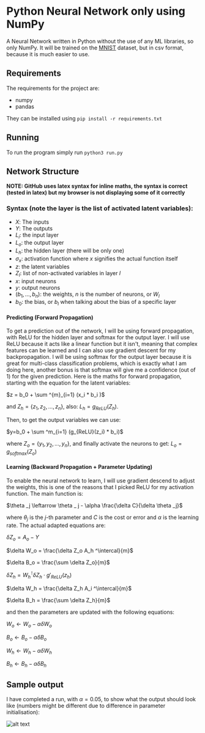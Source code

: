 # Python Neural Network only using NumPy
A Neural Network written in Python without the use of any ML libraries, so only NumPy. It will be trained on the [MNIST](https://www.kaggle.com/datasets/oddrationale/mnist-in-csv?resource=download) dataset, but in csv format, because it is much easier to use.

## Requirements 
The requirements for the project are:
* numpy 
* pandas

They can be installed using `pip install -r requirements.txt`

## Running
To run the program simply run `python3 run.py`

## Network Structure
__NOTE: GitHub uses latex syntax for inline maths, the syntax is correct (tested in latex) but my browser is not displaying some of it correctly__

### Syntax (note the layer is the list of activated latent variables):
 * $X$: The inputs
 * $Y$: The outputs
 * $L_{i}$: the input layer
 * $L_{o}$: the output layer
 * $L_h$: the hidden layer (there will be only one)
 * $\sigma_x$: activation function where $x$ signifies the actual function itself
 * $z$: the latent variables
 * $Z_l$: list of non-activated variables in layer $l$
 * $x$: input neurons
 * $y$: output neurons
 * $(b_1, ..., b_n)$: the weights, $n$ is the number of neurons, or $W_l$
 * $b_0$: the bias, or $b_l$ when talking about the bias of a specific layer

#### Predicting (Forward Propagation)
To get a prediction out of the network, I will be using forward propagation, with ReLU for the hidden layer and softmax for the output layer. I will use ReLU because it acts like a linear function but it isn't, meaning that complex features can be learned and I can also use gradient descent for my backpropagation. I will be using softmax for the output layer because it is great for multi-class classification problems, which is exactly what I am doing here, another bonus is that softmax will give me a confidence (out of 1) for the given prediction. Here is the maths for forward propagation, starting with the equation for the latent variables:

$z = b_0 + \sum ^{m}_{i=1} (x_i * b_i )$

and $Z_h = \{z_1, z_2, ..., z_n\}$, also:
$L_h = g_{ReLU}(Z_h)$.

Then, to get the output variables we can use:

$y=b_0 + \sum ^m_{i=1} (g_{ReLU}(z_i) * b_i)$

where $Z_{o} = \{y_1, y_2, ..., y_n\}$, and finally activate the neurons to get: $L_{o} = g_{softmax}(Z_{o})$


#### Learning (Backward Propagation + Parameter Updating)
To enable the neural network to learn, I will use gradient descend to adjust the weights, this is one of the reasons that I picked ReLU for my activation function. The main function is:

$\theta _j \leftarrow \theta _ j - \alpha \frac{\delta C}{\delta \theta _j}$

where $\theta_j$ is the $j$-th parameter and $C$ is the cost or error and $\alpha$ is the learning rate. The actual adapted equations are:

$\delta Z_o = A_o - Y$

$\delta W_o = \frac{\delta Z_o A_h ^\intercal}{m}$

$\delta B_o = \frac{\sum \delta Z_o}{m}$

$\delta Z_h = W_h ^\intercal \delta Z_h \cdot g' _{ReLU}(z_h)$

$\delta W_h = \frac{\delta Z_h A_i ^\intercal}{m}$

$\delta B_h = \frac{\sum \delta Z_h}{m}$

and then the parameters are updated with the following equations:

$W_o \leftarrow W_o - \alpha \delta W_o$

$B_o \leftarrow B_o - \alpha \delta B_o$

$W_h \leftarrow W_h - \alpha \delta W_h$

$B_h \leftarrow B_h - \alpha \delta B_h$


## Sample output
I have completed a run, with $\alpha = 0.05$, to show what the output should look like (numbers might be different due to difference in parameter initialisation):

![alt text](https://github.com/gtarashev/python-nn-from-scratch/blob/main/sample_output_0.05alpha.png?raw=true)
